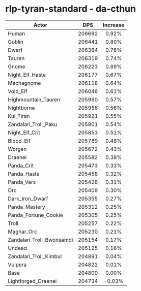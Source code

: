 # rlp-tyran-standard - da-cthun
| Actor | DPS | Increase |
|---|:---:|:---:|
|Human|206692|0.92%|
|Goblin|206441|0.80%|
|Dwarf|206364|0.76%|
|Tauren|206319|0.74%|
|Gnome|206223|0.69%|
|Night_Elf_Haste|206177|0.67%|
|Mechagnome|206118|0.64%|
|Void_Elf|206046|0.61%|
|Highmountain_Tauren|205960|0.57%|
|Nightborne|205956|0.56%|
|Kul_Tiran|205921|0.55%|
|Zandalari_Troll_Paku|205901|0.54%|
|Night_Elf_Crit|205853|0.51%|
|Blood_Elf|205789|0.48%|
|Worgen|205672|0.43%|
|Draenei|205582|0.38%|
|Panda_Crit|205473|0.33%|
|Panda_Haste|205458|0.32%|
|Panda_Vers|205428|0.31%|
|Orc|205409|0.30%|
|Dark_Iron_Dwarf|205355|0.27%|
|Panda_Mastery|205312|0.25%|
|Panda_Fortune_Cookie|205305|0.25%|
|Troll|205257|0.22%|
|Maghar_Orc|205230|0.21%|
|Zandalari_Troll_Bwonsamdi|205154|0.17%|
|Undead|205125|0.16%|
|Zandalari_Troll_Kimbul|204891|0.04%|
|Vulpera|204822|0.01%|
|Base|204800|0.00%|
|Lightforged_Draenei|204734|-0.03%|
